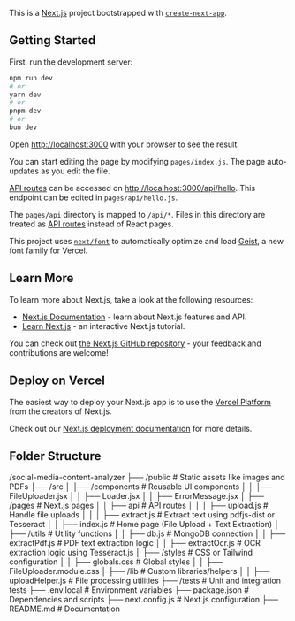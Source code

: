 This is a [Next.js](https://nextjs.org) project bootstrapped with [`create-next-app`](https://nextjs.org/docs/pages/api-reference/create-next-app).

## Getting Started

First, run the development server:

```bash
npm run dev
# or
yarn dev
# or
pnpm dev
# or
bun dev
```

Open [http://localhost:3000](http://localhost:3000) with your browser to see the result.

You can start editing the page by modifying `pages/index.js`. The page auto-updates as you edit the file.

[API routes](https://nextjs.org/docs/pages/building-your-application/routing/api-routes) can be accessed on [http://localhost:3000/api/hello](http://localhost:3000/api/hello). This endpoint can be edited in `pages/api/hello.js`.

The `pages/api` directory is mapped to `/api/*`. Files in this directory are treated as [API routes](https://nextjs.org/docs/pages/building-your-application/routing/api-routes) instead of React pages.

This project uses [`next/font`](https://nextjs.org/docs/pages/building-your-application/optimizing/fonts) to automatically optimize and load [Geist](https://vercel.com/font), a new font family for Vercel.

## Learn More

To learn more about Next.js, take a look at the following resources:

- [Next.js Documentation](https://nextjs.org/docs) - learn about Next.js features and API.
- [Learn Next.js](https://nextjs.org/learn-pages-router) - an interactive Next.js tutorial.

You can check out [the Next.js GitHub repository](https://github.com/vercel/next.js) - your feedback and contributions are welcome!

## Deploy on Vercel

The easiest way to deploy your Next.js app is to use the [Vercel Platform](https://vercel.com/new?utm_medium=default-template&filter=next.js&utm_source=create-next-app&utm_campaign=create-next-app-readme) from the creators of Next.js.

Check out our [Next.js deployment documentation](https://nextjs.org/docs/pages/building-your-application/deploying) for more details.



## Folder Structure
/social-media-content-analyzer
├── /public                # Static assets like images and PDFs
├── /src
│   ├── /components        # Reusable UI components
│   │   ├── FileUploader.jsx
│   │   ├── Loader.jsx
│   │   ├── ErrorMessage.jsx
│   ├── /pages             # Next.js pages
│   │   ├── api            # API routes
│   │   │   ├── upload.js  # Handle file uploads
│   │   │   ├── extract.js # Extract text using pdfjs-dist or Tesseract
│   │   ├── index.js       # Home page (File Upload + Text Extraction)
│   ├── /utils             # Utility functions
│   │   ├── db.js          # MongoDB connection
│   │   ├── extractPdf.js  # PDF text extraction logic
│   │   ├── extractOcr.js  # OCR extraction logic using Tesseract.js
│   ├── /styles            # CSS or Tailwind configuration
│   │   ├── globals.css    # Global styles
│   │   ├── FileUploader.module.css
│   ├── /lib               # Custom libraries/helpers
│   │   ├── uploadHelper.js # File processing utilities
├── /tests                 # Unit and integration tests
├── .env.local             # Environment variables
├── package.json           # Dependencies and scripts
├── next.config.js         # Next.js configuration
├── README.md              # Documentation
